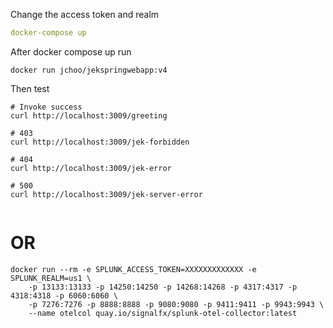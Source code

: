 Change the access token and realm

```yml
docker-compose up
```

After docker compose up run

```
docker run jchoo/jekspringwebapp:v4
```

Then test 

```
# Invoke success
curl http://localhost:3009/greeting

# 403
curl http://localhost:3009/jek-forbidden

# 404
curl http://localhost:3009/jek-error

# 500
curl http://localhost:3009/jek-server-error


```

# OR

```
docker run --rm -e SPLUNK_ACCESS_TOKEN=XXXXXXXXXXXXX -e SPLUNK_REALM=us1 \
    -p 13133:13133 -p 14250:14250 -p 14268:14268 -p 4317:4317 -p 4318:4318 -p 6060:6060 \
    -p 7276:7276 -p 8888:8888 -p 9080:9080 -p 9411:9411 -p 9943:9943 \
    --name otelcol quay.io/signalfx/splunk-otel-collector:latest
```